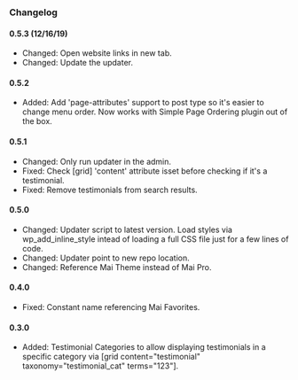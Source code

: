 ### Changelog

#### 0.5.3 (12/16/19)
* Changed: Open website links in new tab.
* Changed: Update the updater.

#### 0.5.2
* Added: Add 'page-attributes' support to post type so it's easier to change menu order. Now works with Simple Page Ordering plugin out of the box.

#### 0.5.1
* Changed: Only run updater in the admin.
* Fixed: Check [grid] 'content' attribute isset before checking if it's a testimonial.
* Fixed: Remove testimonials from search results.

#### 0.5.0
* Changed: Updater script to latest version. Load styles via wp_add_inline_style intead of loading a full CSS file just for a few lines of code.
* Changed: Updater point to new repo location.
* Changed: Reference Mai Theme instead of Mai Pro.

#### 0.4.0
* Fixed: Constant name referencing Mai Favorites.

#### 0.3.0
* Added: Testimonial Categories to allow displaying testimonials in a specific category via [grid content="testimonial" taxonomy="testimonial_cat" terms="123"].

